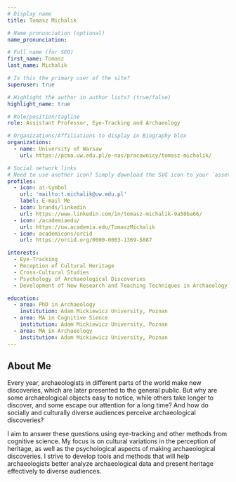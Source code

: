 ```yaml
---
# Display name
title: Tomasz Michalik

# Name pronunciation (optional)
name_pronunciation: 

# Full name (for SEO)
first_name: Tomasz
last_name: Michalik

# Is this the primary user of the site?
superuser: true

# Highlight the author in author lists? (true/false)
highlight_name: true

# Role/position/tagline
role: Assistant Professor, Eye-Tracking and Archaeology

# Organizations/Affiliations to display in Biography blox
organizations:
  - name: University of Warsaw
    url: https://pcma.uw.edu.pl/o-nas/pracownicy/tomasz-michalik/

# Social network links
# Need to use another icon? Simply download the SVG icon to your `assets/media/icons/` folder.
profiles:
  - icon: at-symbol
    url: 'mailto:t.michalik@uw.edu.pl'
    label: E-mail Me
  - icon: brands/linkedin
    url: https://www.linkedin.com/in/tomasz-michalik-9a50ba66/
  - icon: /academiaedu/
    url: https://uw.academia.edu/TomaszMichalik
  - icon: academicons/orcid
    url: https://orcid.org/0000-0003-1369-5887 

interests:
  - Eye-Tracking
  - Reception of Cultural Heritage
  - Cross-Cultural Studies
  - Psychology of Archaeological Discoveries
  - Development of New Research and Teaching Techniques in Archaeology

education:
  - area: PhD in Archaeology
    institution: Adam Mickiewicz University, Poznan
  - area: MA in Cognitive Sience 
    institution: Adam Mickiewicz University, Poznan
  - area: MA in Archaeology
    institution: Adam Mickiewicz University, Poznan
---
```


## About Me

Every year, archaeologists in different parts of the world make new discoveries, which are later presented to the general public. But why are some archaeological objects easy to notice, while others take longer to discover, and some escape our attention for a long time? And how do socially and culturally diverse audiences perceive archaeological discoveries?

I aim to answer these questions using eye-tracking and other methods from cognitive science. My focus is on cultural variations in the perception of heritage, as well as the psychological aspects of making archaeological discoveries. I strive to develop tools and methods that will help archaeologists better analyze archaeological data and present heritage effectively to diverse audiences.
